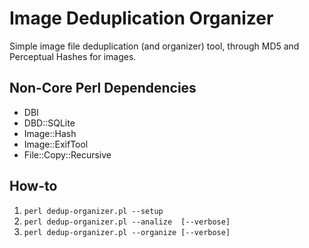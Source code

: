 # Image Deduplication Organizer

Simple image file deduplication (and organizer) tool, through MD5 and Perceptual Hashes for images.


## Non-Core Perl Dependencies

  - DBI
  - DBD::SQLite
  - Image::Hash
  - Image::ExifTool
  - File::Copy::Recursive


## How-to

  1. `perl dedup-organizer.pl --setup`
  2. `perl dedup-organizer.pl --analize  [--verbose]`
  3. `perl dedup-organizer.pl --organize [--verbose]`

